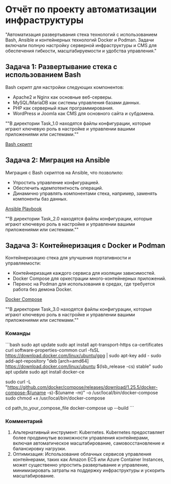 # Отчёт по проекту автоматизации инфраструктуры

"Автоматизация развертывания стека технологий с использованием Bash, Ansible и контейнерных технологий Docker и Podman. Задачи включали полную настройку серверной инфраструктуры и CMS для обеспечения гибкости, масштабируемости и удобства управления."

## Задача 1: Развертывание стека с использованием Bash

Bash скрипт для настройки следующих компонентов:

- Apache2 и Nginx как основные веб-серверы.
- MySQL/MariaDB как системы управления базами данных.
- PHP как серверный язык программирования.
- WordPress и Joomla как CMS для основного сайта и субдомена.

""В директории Task_1.0 находятся файлы конфигурации, которые играют ключевую роль в настройке и управлении вашими приложениями или системами.""

[Bash скрипт](https://github.com/AliaksandrDub/GameTech/blob/main/Task_1.0/Bashskript)

## Задача 2: Миграция на Ansible

Миграция с Bash скриптов на Ansible, что позволило:

- Упростить управление конфигурацией.
- Обеспечить идемпотентность операций.
- Динамично управлять компонентами стека, например, заменять компоненты баз данных.

[Ansible Playbook](https://github.com/AliaksandrDub/GameTech/blob/main/Task_2.0/one.yaml)

""В директории Task_2.0 находятся файлы конфигурации, которые играют ключевую роль в настройке и управлении вашими приложениями или системами.""

## Задача 3: Контейнеризация с Docker и Podman

Контейнеризацию стека для улучшения портативности и управляемости:

- Контейнеризация каждого сервиса для изоляции зависимостей.
- Docker Compose для оркестрации много-контейнерных приложений.
- Перенос на Podman для использования в средах, где требуется работа без демона Docker.

[Docker Compose]()

""В директории Task_3.0 находятся файлы конфигурации, которые играют ключевую роль в настройке и управлении вашими приложениями или системами.""

### Команды 
\```bash
sudo apt update
sudo apt install apt-transport-https ca-certificates curl software-properties-common
curl -fsSL https://download.docker.com/linux/ubuntu/gpg | sudo apt-key add -
sudo add-apt-repository "deb [arch=amd64] https://download.docker.com/linux/ubuntu $(lsb_release -cs) stable"
sudo apt update
sudo apt install docker-ce

sudo curl -L "https://github.com/docker/compose/releases/download/1.25.5/docker-compose-$(uname -s)-$(uname -m)" -o /usr/local/bin/docker-compose
sudo chmod +x /usr/local/bin/docker-compose

cd path_to_your_compose_file
docker-compose up --build
\```

### Комментарий

1. Альтернативный инструмент: Kubernetes. Kubernetes предоставляет более продвинутые возможности управления контейнерами, включая автоматическое масштабирование, самовосстановление и балансировку нагрузки.
2. Оптимизация: Использование облачных сервисов управления контейнерами, таких как Amazon ECS или Azure Container Instances, может существенно упростить развертывание и управление, минимизировать затраты на поддержку инфраструктуры и ускорить масштабирование.
